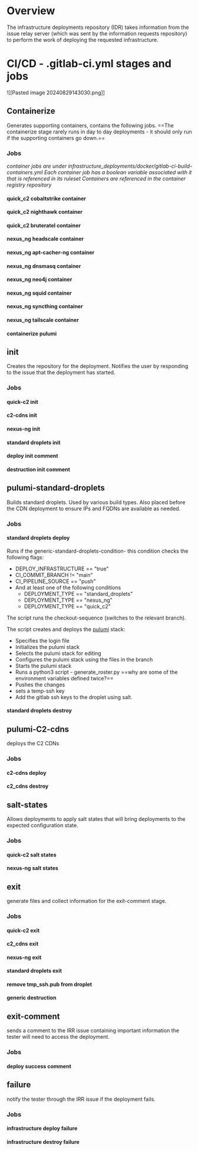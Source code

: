 # Overview 

The infrastructure deployments repository (IDR) takes information from the issue relay server (which was sent by the information requests repository) to perform the work of deploying the requested infrastructure. 


# CI/CD - .gitlab-ci.yml stages and jobs

![[Pasted image 20240829143030.png]]

## Containerize 

Generates supporting containers, contains the following jobs. ==The containerize stage rarely runs in day to day deployments - it should only run if the supporting containers go down.==

### Jobs

*container jobs are under infrastructure_deployments/docker/gitlab-ci-build-containers.yml*
*Each container job has a boolean variable associated with it that is referenced in its ruleset*
*Containers are referenced in the container registry repository*
#### quick_c2 cobaltstrike container
#### quick_c2 nighthawk container

#### quick_c2 bruteratel container

#### nexus_ng headscale container

#### nexus_ng apt-cacher-ng container

#### nexus_ng dnsmasq container

#### nexus_ng neo4j container

#### nexus_ng squid container

#### nexus_ng syncthing container

#### nexus_ng tailscale container

#### containerize pulumi
## init

Creates the repository for the deployment. Notifies the user by responding to the issue that the deployment has started. 
### Jobs

#### quick-c2 init

#### c2-cdns init

#### nexus-ng init

#### standard droplets init

####  deploy init comment

#### destruction init comment

## pulumi-standard-droplets

Builds standard droplets. Used by various build types. Also placed before the CDN deployment to ensure IPs and FQDNs are available as needed.

### Jobs

#### standard droplets deploy

Runs if the generic-standard-droplets-condition- this condition checks the following flags:
- DEPLOY_INFRASTRUCTURE == "true"
- CI_COMMIT_BRANCH != "main"
- CI_PIPELINE_SOURCE == "push"
- And at least one of the following conditions
	- DEPLOYMENT_TYPE == "standard_droplets"
	- DEPLOYMENT_TYPE == "nexus_ng"
	- DEPLOYMENT_TYPE == "quick_c2"

The script runs the checkout-sequence (switches to the relevant branch). 

The script creates and deploys the [pulumi](pulumi.md) stack:
- Specifies the login file
- Initializes the pulumi stack
- Selects the pulumi stack for editing
- Configures the pulumi stack using the files in the branch
- Starts the pulumi stack
- Runs a python3 script - generate_roster.py ==why are some of the environment variables defined twice?==
- Pushes the changes 
- sets a temp-ssh key
- Add the gitlab ssh keys to the droplet using salt.


#### standard droplets destroy

## pulumi-C2-cdns

deploys the C2 CDNs

### Jobs

#### c2-cdns deploy

#### c2_cdns destroy

## salt-states

Allows deployments to apply salt states that will bring deployments to the expected configuration state.

### Jobs

#### quick-c2 salt states

#### nexus-ng salt states

## exit

generate files and collect information for the exit-comment stage.

### Jobs

#### quick-c2 exit

#### c2_cdns exit

#### nexus-ng exit

#### standard droplets exit

#### remove tmp_ssh.pub from droplet

#### generic destruction

## exit-comment

sends a comment to the IRR issue containing important information the tester will need to access the deployment.

### Jobs

#### deploy success comment

## failure

notify the tester through the IRR issue if the deployment fails. 

### Jobs

#### infrastructure deploy failure

#### infrastructure destroy failure